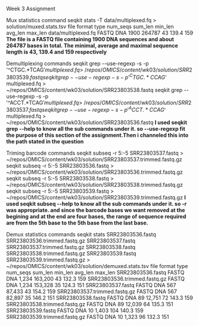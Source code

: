 Week 3 Assignment

Mux statistics command
seqkit stats -T data/multiplexed.fq > solution/muxed.stats.tsv
file    format  type    num_seqs        sum_len min_len avg_len max_len
data/multiplexed.fq     FASTQ   DNA     1900    264787  43      139.4   159
**The file is a FASTQ file containing 1900 DNA sequences and about 264787 bases in total. The minimal, average and maximal sequence length is 43, 139.4 and 159 respectively**

Demultiplexing commands
seqkit grep --use-regexp -s -p '^CTGC.*TCAG$' multiplexed.fq > ~/repos/OMICS/content/wk03/solution/SRR23803539.fastq
seqkit grep --use-regexp -s -p '^CTGC.*CCAG$' multiplexed.fq > ~/repos/OMICS/content/wk03/solution/SRR23803538.fastq
seqkit grep --use-regexp -s -p '^ACCT.*TCAG$' multiplexed.fq > ~/repos/OMICS/content/wk03/solution/SRR23803537.fastq
seqkit grep --use-regexp -s -p '^ACCT.*CCAG$' multiplexed.fq > ~/repos/OMICS/content/wk03/solution/SRR23803536.fastq
  **I used seqkit grep --help to know all the sub commands under it. so --use-regexp fit the purpose of this section of the assignment.Then i channeled this into the path stated in the question** 

Triming barcode commands
seqkit subseq -r 5:-5 SRR23803537.fastq > ~/repos/OMICS/content/wk03/solution/SRR23803537.trimmed.fastq.gz
seqkit subseq -r 5:-5 SRR23803536.fastq > ~/repos/OMICS/content/wk03/solution/SRR23803536.trimmed.fastq.gz
seqkit subseq -r 5:-5 SRR23803538.fastq > ~/repos/OMICS/content/wk03/solution/SRR23803538.trimmed.fastq.gz
seqkit subseq -r 5:-5 SRR23803539.fastq > ~/repos/OMICS/content/wk03/solution/SRR23803539.trimmed.fastq.gz
  **I used seqkit subseq --help to know all the sub commands under it. so -r was appropriate. and since the barcode bases we want removed at the begining and at the end are four bases, the range of sequence required are from the 5th base to the 5th base from the last base.**
  
Demux statistics commands
seqkit stats SRR23803536.fastq SRR23803536.trimmed.fastq.gz SRR23803537.fastq SRR23803537.trimmed.fastq.gz SRR23803538.fastq SRR23803538.trimmed.fastq.gz SRR23803539.fastq SRR23803539.trimmed.fastq.gz > ~/repos/OMICS/content/wk03/solution/demuxed.stats.tsv
file                          format  type  num_seqs  sum_len  min_len  avg_len  max_len
SRR23803536.fastq             FASTQ   DNA      1,234  163,200       43    132.3      159
SRR23803536.trimmed.fastq.gz  FASTQ   DNA      1,234  153,328       35    124.3      151
SRR23803537.fastq             FASTQ   DNA        567   87,433       43    154.2      159
SRR23803537.trimmed.fastq.gz  FASTQ   DNA        567   82,897       35    146.2      151
SRR23803538.fastq             FASTQ   DNA         89   12,751       72    143.3      159
SRR23803538.trimmed.fastq.gz  FASTQ   DNA         89   12,039       64    135.3      151
SRR23803539.fastq             FASTQ   DNA         10    1,403      104    140.3      159
SRR23803539.trimmed.fastq.gz  FASTQ   DNA         10    1,323       96    132.3      151